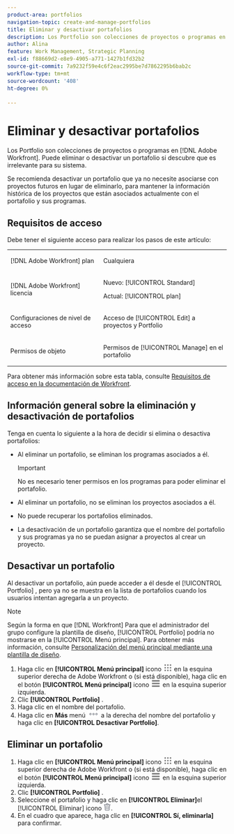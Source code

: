 ```yaml
---
product-area: portfolios
navigation-topic: create-and-manage-portfolios
title: Eliminar y desactivar portafolios
description: Los Portfolio son colecciones de proyectos o programas en Adobe Workfront. Puede eliminar o desactivar un portafolio si descubre que es irrelevante para su sistema.
author: Alina
feature: Work Management, Strategic Planning
exl-id: f88669d2-e8e9-4905-a771-1427b1fd32b2
source-git-commit: 7a9232f59e4c6f2eac2995be7d7862295b6bab2c
workflow-type: tm+mt
source-wordcount: '408'
ht-degree: 0%

---
```


# Eliminar y desactivar portafolios

<!--Audited: 2/2024-->

Los Portfolio son colecciones de proyectos o programas en [!DNL Adobe Workfront]. Puede eliminar o desactivar un portafolio si descubre que es irrelevante para su sistema.

Se recomienda desactivar un portafolio que ya no necesite asociarse con proyectos futuros en lugar de eliminarlo, para mantener la información histórica de los proyectos que están asociados actualmente con el portafolio y sus programas.

## Requisitos de acceso

Debe tener el siguiente acceso para realizar los pasos de este artículo:

<table style="table-layout:auto"> 
 <col> 
 <col> 
 <tbody> 
  <tr> 
   <td role="rowheader">[!DNL Adobe Workfront] plan</td> 
   <td> <p>Cualquiera </p> </td> 
  </tr> 
  <tr> 
   <td role="rowheader">[!DNL Adobe Workfront] licencia</td> 
   <td> <p>Nuevo: [!UICONTROL Standard] </p>
   <p>Actual: [!UICONTROL plan] </p> </td> 
  </tr> 
  <tr> 
   <td role="rowheader">Configuraciones de nivel de acceso</td> 
   <td> <p>Acceso de [!UICONTROL Edit] a proyectos y Portfolio</p>  </td> 
  </tr> 
  <tr> 
   <td role="rowheader">Permisos de objeto</td> 
   <td> <p>Permisos de [!UICONTROL Manage] en el portafolio </p> </td> 
  </tr> 
 </tbody> 
</table>

Para obtener más información sobre esta tabla, consulte [Requisitos de acceso en la documentación de Workfront](/help/quicksilver/administration-and-setup/add-users/access-levels-and-object-permissions/access-level-requirements-in-documentation.md).

## Información general sobre la eliminación y desactivación de portafolios

Tenga en cuenta lo siguiente a la hora de decidir si elimina o desactiva portafolios:

* Al eliminar un portafolio, se eliminan los programas asociados a él.

  >[!IMPORTANT]
  >
  >No es necesario tener permisos en los programas para poder eliminar el portafolio.

* Al eliminar un portafolio, no se eliminan los proyectos asociados a él.
* No puede recuperar los portafolios eliminados.
* La desactivación de un portafolio garantiza que el nombre del portafolio y sus programas ya no se puedan asignar a proyectos al crear un proyecto.

## Desactivar un portafolio

Al desactivar un portafolio, aún puede acceder a él desde el [!UICONTROL Portfolio] , pero ya no se muestra en la lista de portafolios cuando los usuarios intentan agregarla a un proyecto.

>[!NOTE]
>
>Según la forma en que [!DNL Workfront] Para que el administrador del grupo configure la plantilla de diseño, [!UICONTROL Portfolio] podría no mostrarse en la [!UICONTROL Menú principal]. Para obtener más información, consulte [Personalización del menú principal mediante una plantilla de diseño](../../../administration-and-setup/customize-workfront/use-layout-templates/customize-main-menu.md).

1. Haga clic en **[!UICONTROL Menú principal]** icono ![Menú principal](/help/_includes/assets/main-menu-icon.png) en la esquina superior derecha de Adobe Workfront o (si está disponible), haga clic en el botón **[!UICONTROL Menú principal]** icono ![Menú principal](/help/_includes/assets/main-menu-icon-left-nav.png) en la esquina superior izquierda.
1. Clic **[!UICONTROL Portfolio]** .
1. Haga clic en el nombre del portafolio.
1. Haga clic en **Más** menú ![](assets/more-icon.png) a la derecha del nombre del portafolio y haga clic en **[!UICONTROL Desactivar Portfolio]**.

## Eliminar un portafolio

1. Haga clic en **[!UICONTROL Menú principal]** icono ![Menú principal](/help/_includes/assets/main-menu-icon.png) en la esquina superior derecha de Adobe Workfront o (si está disponible), haga clic en el botón **[!UICONTROL Menú principal]** icono ![Menú principal](/help/_includes/assets/main-menu-icon-left-nav.png) en la esquina superior izquierda.
1. Clic **[!UICONTROL Portfolio]** .
1. Seleccione el portafolio y haga clic en **[!UICONTROL Eliminar]**&#x200B;el [!UICONTROL Eliminar] icono ![](assets/delete.png).
1. En el cuadro que aparece, haga clic en **[!UICONTROL Sí, eliminarla]** para confirmar.
